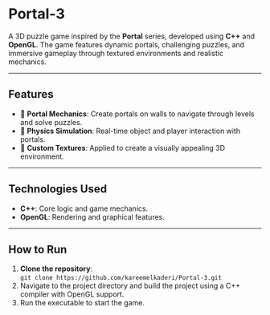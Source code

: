 # Portal-3

A 3D puzzle game inspired by the **Portal** series, developed using **C++** and **OpenGL**. The game features dynamic portals, challenging puzzles, and immersive gameplay through textured environments and realistic mechanics.

---

## Features
- 🎯 **Portal Mechanics**: Create portals on walls to navigate through levels and solve puzzles.  
- 🔧 **Physics Simulation**: Real-time object and player interaction with portals.  
- 🎨 **Custom Textures**: Applied to create a visually appealing 3D environment.

---

## Technologies Used
- **C++**: Core logic and game mechanics.  
- **OpenGL**: Rendering and graphical features.

---

## How to Run
1. **Clone the repository**:  
   `git clone https://github.com/kareemelkaderi/Portal-3.git`
2. Navigate to the project directory and build the project using a C++ compiler with OpenGL support.
3. Run the executable to start the game.
